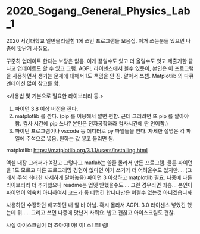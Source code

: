 # 2020_Sogang_General_Physics_Lab_1
2020 서강대학교 일반물리실험 1에 쓰인 프로그램들 모음집. 이거 쓰는분들 있으면 나중에 맛난거 사줘요.

꾸준히 업데이트 한다는 보장은 없음. 이게 끝일수도 있고 더 올릴수도 잇고 제출기한 끝나고 업데이트도 할 수 있고 그럼.
AGPL 라이센스에서 볼수 있듯이, 본인은 이 프로그램을 사용하면서 생기는 문제에 대해서 1도 책임을 안 짐. 알아서 쓰셈.
Matplotlib 의 다큐멘테이션 많이 참고를 함.

<사용법 및 기본으로 필요한 라이브러리 등.>
1. 파이던 3.8 이상 버전을 깐다.
2. matplotlib 를 깐다. (pip 를 이용해서 깔면 편함. 근데 그러려면 또 pip 를 깔아야함. 컴사 시간에 pip 쓰나? 본인은 전자공학과라 컴사시간에 딴 언어함.)
3. 파이던 프로그램이나 vscode 등 에디터로 py 파일들을 연다. 자세한 설명은 각 파일에 주석으로 넣음. 원하는 값 넣고 돌리면 됨.

matplotlib: https://matplotlib.org/3.1.1/users/installing.html


엑셀 내장 그래퍼가 X같고 그렇다고 matlab는 쓸줄 몰라서 만든 프로그램. 
물론 파이던을 1도 모르고 다른 프로그래밍 경험이 없다면 이거 쓰기가 더 어려울수도 있지만.... (그래서 주석 최대한 자세하게 달아놓음)
파이던 3 이상하고 matplotlib 필요. 나중에 다른 라이브러리 더 추가했으나 readme는 업뎃 안했을수도.... 그런 경우라면 죄송...
본인이 파이던이 익숙치 아니하여서 코드가 좀 더럽긴 합니다만은 어쩔수 없는것 아니겠읍니까

사용하던 수정하던 배포하던 내 알 바 아님. 혹시 몰라서 AGPL 3.0 라이센스 넣었긴 했는데 뭐..... 
그리고 쓰면 나중에 맛난거 사줘요. 밥고 괜찮고 아이스크림도 괜찮. 

사실 아이스크림이 더 죠아여! 아! 이! 스! 크! 림!
